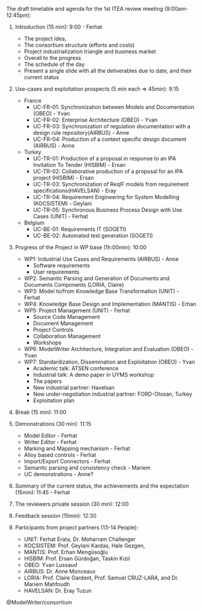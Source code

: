The draft timetable and agenda for the 1st ITEA review meeting (9:00am-12:45pm):

1. Introduction (15 min): 9:00 - Ferhat
     - The project idea,
     - The consortium structure (efforts and costs)
     - Project industrialization triangle and business market
     - Overall to the progress
     - The schedule of the day
     - Present a single slide with all the deliverables due to date, and their current status
     
2.  Use-cases and exploitation prospects (5 min each => 45min): 9:15
    - France
      - UC-FR-01: Synchronization between Models and Documentation (OBEO) - Yvan
      - UC-FR-02: Enterprise Architecture (OBEO) - Yvan
      - UC-FR-03: Synchronization of regulation documentation with a design rule repository(AIRBUS) - Anne
      - UC-FR-04: Production of a context specific design document (AIRBUS) - Anne
    - Turkey
      - UC-TR-01: Production of a proposal in response to an IPA Invitation To Tender (HISBIM) - Ersan
      - UC-TR-02: Collaborative production of a proposal for an IPA project (HISBIM) - Ersan
      - UC-TR-03: Synchronization of ReqIF models from requirement specifications(HAVELSAN) - Eray
      - UC-TR-04: Requirement Engineering for System Modelling (KOCSISTEM) - Geylani
      - UC-TR-05: Synchronous Business Process Design with Use Cases (UNIT) - Ferhat
    - Belgium
      - UC-BE-01: Requirements IT (SOGETI)
      - UC-BE-02: Automated test generation (SOGETI)

3. Progress of the Project in WP base (1h:00min): 10:00
    - WP1: Industrial Use Cases and Requirements (AIRBUS) - Anne
        - Software requirements
        - User requirements
    - WP2: Semantic Parsing and Generation of Documents and Documents Components (LORIA, Claire)
    - WP3: Model to/from Knowledge Base Transformation (UNIT) - Ferhat
    - WP4: Knowledge Base Design and Implementation (MANTIS) - Erhan
    - WP5: Project Management (UNIT) - Ferhat
        - Source Code Management
        - Document Management
        - Project Controls
        - Collaboration Management
        - Workshops
    - WP6: ModelWriter Architecture, Integration and Evaluation (OBEO) - Yvan
    - WP7: Standardization, Dissemination and Exploitation (OBEO) - Yvan
        - Academic talk: ATSEN conference
        - Industrial talk: A demo paper in UYMS workshop
        - The papers
        - New industrial partner: Havelsan
        - New under-negotiation industrial partner: FORD-Otosan, Turkey
        - Exploitation plan

4. Break (15 min): 11:00

5. Demonstrations (30 min): 11:15
    - Model Editor - Ferhat
    - Writer Editor - Ferhat
    - Marking and Mapping mechanism - Ferhat
    - Alloy based controls - Ferhat
    - Import/Export Connectors - Ferhat
    - Semantic parsing and consistency check - Mariem
    - UC demonstrations - Anne?

6. Summary of the current status, the achievements and the expectation (15min): 11:45 - Ferhat

7. The reviewers private session (30 min): 12:00

8. Feedback session (15min): 12:30

9. Participants from project partners (13-14 People):
    - UNIT: Ferhat Erata, Dr. Moharram Challenger
    - KOÇSISTEM: Prof. Geylani Kardas, Hale Gezgen,
    - MANTIS: Prof. Erhan Mengüsoğlu
    - HISBIM: Prof. Ersan Gürdoğan, Taskin Kızıl
    - OBEO: Yvan Lussaud
    - AIRBUS: Dr. Anne Monceaux
    - LORIA: Prof. Claire Gardent, Prof. Samuel CRUZ-LARA, and Dr. Mariem Mahfoudh
    - HAVELSAN: Dr. Eray Tuzun

@ModelWriter/consortium 
